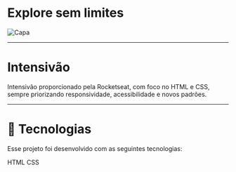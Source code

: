 # Explore sem limites

![Capa](https://github.com/LucasSch2410/rocketseat-1/assets/45702317/53fa8eaf-43cc-48ca-abf9-63e5c2e418bf)

---

# Intensivão 

Intensivão proporcionado pela Rocketseat, com foco no HTML e CSS, sempre priorizando responsividade, acessibilidade e novos padrões.

--- 

# 🚀 Tecnologias
Esse projeto foi desenvolvido com as seguintes tecnologias:

HTML
CSS
